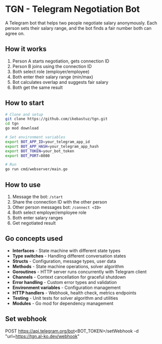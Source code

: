 # TGN - Telegram Negotiation Bot

A Telegram bot that helps two people negotiate salary anonymously. Each person sets their salary range, and the bot finds a fair number both can agree on.

## How it works

1. Person A starts negotiation, gets connection ID
2. Person B joins using the connection ID
3. Both select role (employer/employee)
4. Both enter their salary range (min/max)
5. Bot calculates overlap and suggests fair salary
6. Both get the same result

## How to start

```bash
# Clone and setup
git clone https://github.com/ikebastuz/tgn.git
cd tgn
go mod download

# Set environment variables
export BOT_APP_ID=your_telegram_app_id
export BOT_APP_HASH=your_telegram_app_hash
export BOT_TOKEN=your_bot_token
export BOT_PORT=8080

# Run
go run cmd/webserver/main.go
```

## How to use

1. Message the bot: `/start`
2. Share the connection ID with the other person
3. Other person messages bot: `/connect <ID>`
4. Both select employer/employee role
5. Both enter salary ranges
6. Get negotiated result

## Go concepts used

- **Interfaces** - State machine with different state types
- **Type switches** - Handling different conversation states
- **Structs** - Configuration, message types, user data
- **Methods** - State machine operations, solver algorithm
- **Goroutines** - HTTP server runs concurrently with Telegram client
- **Channels** - Context cancellation for graceful shutdown
- **Error handling** - Custom error types and validation
- **Environment variables** - Configuration management
- **HTTP handlers** - Webhook, health check, metrics endpoints
- **Testing** - Unit tests for solver algorithm and utilities
- **Modules** - Go mod for dependency management

## Set webhook

POST https://api.telegram.org/bot<BOT_TOKEN>/setWebhook
-d "url=https://tgn.al-ko.dev/webhook"
